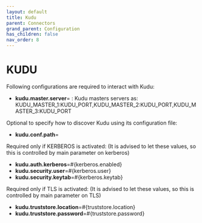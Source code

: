 ```yaml
---
layout: default
title: Kudu
parent: Connectors
grand_parent: Configuration
has_children: false
nav_order: 8
---
```


# KUDU

Following configurations are required to interact with Kudu:

- **kudu.master.server**= : Kudu masters servers as: KUDU_MASTER_1:KUDU_PORT,KUDU_MASTER_2:KUDU_PORT,KUDU_MASTER_3:KUDU_PORT

Optional to specify how to discover Kudu using its configuration file:

- **kudu.conf.path**=

Required only if KERBEROS is activated: (It is advised to let these values, so this is controlled by main parameter on kerberos)

- **kudu.auth.kerberos**=#{kerberos.enabled}
- **kudu.security.user**=#{kerberos.user}
- **kudu.security.keytab**=#{kerberos.keytab}

Required only if TLS is activated: (It is advised to let these values, so this is controlled by main parameter on TLS)

- **kudu.truststore.location**=#{truststore.location}
- **kudu.truststore.password**=#{truststore.password}
